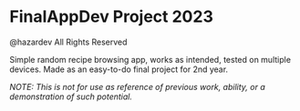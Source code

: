 # FinalAppDev Project 2023
@hazardev All Rights Reserved


Simple random recipe browsing app, works as intended, tested on multiple devices.
Made as an easy-to-do final project for 2nd year.


*NOTE: This is not for use as reference of previous work, ability, or a demonstration of such potential.*
